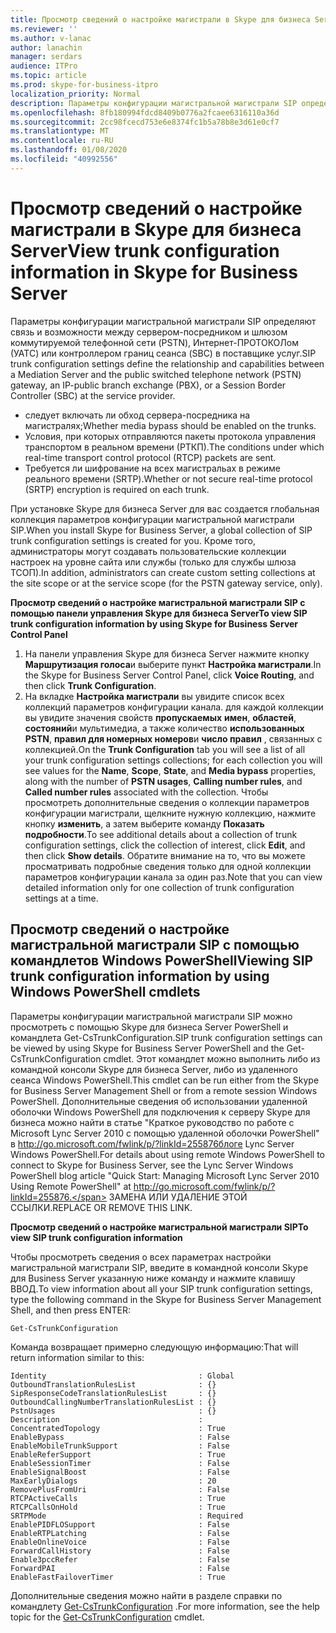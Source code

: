 ```yaml
---
title: Просмотр сведений о настройке магистрали в Skype для бизнеса Server
ms.reviewer: ''
ms.author: v-lanac
author: lanachin
manager: serdars
audience: ITPro
ms.topic: article
ms.prod: skype-for-business-itpro
localization_priority: Normal
description: Параметры конфигурации магистральной магистрали SIP определяют связь и возможности между сервером-посредником и шлюзом коммутируемой телефонной сети (PSTN), Интернет-ПРОТОКОЛом (УАТС) или контроллером границ сеанса (SBC) в поставщике услуг.
ms.openlocfilehash: 8fb180994fdcd8409b0776a2fcaee6316110a36d
ms.sourcegitcommit: 2cc98fcecd753e6e8374fc1b5a78b8e3d61e0cf7
ms.translationtype: MT
ms.contentlocale: ru-RU
ms.lasthandoff: 01/08/2020
ms.locfileid: "40992556"
---
```

# <a name="view-trunk-configuration-information-in-skype-for-business-server"></a><span data-ttu-id="d47e0-103">Просмотр сведений о настройке магистрали в Skype для бизнеса Server</span><span class="sxs-lookup"><span data-stu-id="d47e0-103">View trunk configuration information in Skype for Business Server</span></span>

<span data-ttu-id="d47e0-104">Параметры конфигурации магистральной магистрали SIP определяют связь и возможности между сервером-посредником и шлюзом коммутируемой телефонной сети (PSTN), Интернет-ПРОТОКОЛом (УАТС) или контроллером границ сеанса (SBC) в поставщике услуг.</span><span class="sxs-lookup"><span data-stu-id="d47e0-104">SIP trunk configuration settings define the relationship and capabilities between a Mediation Server and the public switched telephone network (PSTN) gateway, an IP-public branch exchange (PBX), or a Session Border Controller (SBC) at the service provider.</span></span>

- <span data-ttu-id="d47e0-105">следует включать ли обход сервера-посредника на магистралях;</span><span class="sxs-lookup"><span data-stu-id="d47e0-105">Whether media bypass should be enabled on the trunks.</span></span>
- <span data-ttu-id="d47e0-106">Условия, при которых отправляются пакеты протокола управления транспортом в реальном времени (РТКП).</span><span class="sxs-lookup"><span data-stu-id="d47e0-106">The conditions under which real-time transport control protocol (RTCP) packets are sent.</span></span>
- <span data-ttu-id="d47e0-107">Требуется ли шифрование на всех магистральах в режиме реального времени (SRTP).</span><span class="sxs-lookup"><span data-stu-id="d47e0-107">Whether or not secure real-time protocol (SRTP) encryption is required on each trunk.</span></span>

<span data-ttu-id="d47e0-108">При установке Skype для бизнеса Server для вас создается глобальная коллекция параметров конфигурации магистральной магистрали SIP.</span><span class="sxs-lookup"><span data-stu-id="d47e0-108">When you install Skype for Business Server, a global collection of SIP trunk configuration settings is created for you.</span></span> <span data-ttu-id="d47e0-109">Кроме того, администраторы могут создавать пользовательские коллекции настроек на уровне сайта или службы (только для службы шлюза ТСОП).</span><span class="sxs-lookup"><span data-stu-id="d47e0-109">In addition, administrators can create custom setting collections at the site scope or at the service scope (for the PSTN gateway service, only).</span></span>

<span data-ttu-id="d47e0-110">**Просмотр сведений о настройке магистральной магистрали SIP с помощью панели управления Skype для бизнеса Server**</span><span class="sxs-lookup"><span data-stu-id="d47e0-110">**To view SIP trunk configuration information by using Skype for Business Server Control Panel**</span></span>

1. <span data-ttu-id="d47e0-111">На панели управления Skype для бизнеса Server нажмите кнопку **Маршрутизация голоса**и выберите пункт **Настройка магистрали**.</span><span class="sxs-lookup"><span data-stu-id="d47e0-111">In the Skype for Business Server Control Panel, click **Voice Routing**, and then click **Trunk Configuration**.</span></span>
2. <span data-ttu-id="d47e0-112">На вкладке **Настройка магистрали** вы увидите список всех коллекций параметров конфигурации канала. для каждой коллекции вы увидите значения свойств **пропускаемых** **имен**, **областей**, **состояний**и мультимедиа, а также количество **использованных PSTN**, **правил для номерных номеров**и **число правил** , связанных с коллекцией.</span><span class="sxs-lookup"><span data-stu-id="d47e0-112">On the **Trunk Configuration** tab you will see a list of all your trunk configuration settings collections; for each collection you will see values for the **Name**, **Scope**, **State**, and **Media bypass** properties, along with the number of **PSTN usages**, **Calling number rules**, and **Called number rules** associated with the collection.</span></span> <span data-ttu-id="d47e0-113">Чтобы просмотреть дополнительные сведения о коллекции параметров конфигурации магистрали, щелкните нужную коллекцию, нажмите кнопку **изменить**, а затем выберите команду **Показать подробности**.</span><span class="sxs-lookup"><span data-stu-id="d47e0-113">To see additional details about a collection of trunk configuration settings, click the collection of interest, click **Edit**, and then click **Show details**.</span></span> <span data-ttu-id="d47e0-114">Обратите внимание на то, что вы можете просматривать подробные сведения только для одной коллекции параметров конфигурации канала за один раз.</span><span class="sxs-lookup"><span data-stu-id="d47e0-114">Note that you can view detailed information only for one collection of trunk configuration settings at a time.</span></span>

## <a name="viewing-sip-trunk-configuration-information-by-using-windows-powershell-cmdlets"></a><span data-ttu-id="d47e0-115">Просмотр сведений о настройке магистральной магистрали SIP с помощью командлетов Windows PowerShell</span><span class="sxs-lookup"><span data-stu-id="d47e0-115">Viewing SIP trunk configuration information by using Windows PowerShell cmdlets</span></span>

<span data-ttu-id="d47e0-116">Параметры конфигурации магистральной магистрали SIP можно просмотреть с помощью Skype для бизнеса Server PowerShell и командлета Get-CsTrunkConfiguration.</span><span class="sxs-lookup"><span data-stu-id="d47e0-116">SIP trunk configuration settings can be viewed by using Skype for Business Server PowerShell and the Get-CsTrunkConfiguration cmdlet.</span></span> <span data-ttu-id="d47e0-117">Этот командлет можно выполнить либо из командной консоли Skype для бизнеса Server, либо из удаленного сеанса Windows PowerShell.</span><span class="sxs-lookup"><span data-stu-id="d47e0-117">This cmdlet can be run either from the Skype for Business Server Management Shell or from a remote session Windows PowerShell.</span></span> <span data-ttu-id="d47e0-118">Дополнительные сведения об использовании удаленной оболочки Windows PowerShell для подключения к серверу Skype для бизнеса можно найти в статье "Краткое руководство по работе с Microsoft Lync Server 2010 с помощью удаленной оболочки PowerShell" в http://go.microsoft.com/fwlink/p/?linkId=255876блоге Lync Server Windows PowerShell.</span><span class="sxs-lookup"><span data-stu-id="d47e0-118">For details about using remote Windows PowerShell to connect to Skype for Business Server, see the Lync Server Windows PowerShell blog article "Quick Start: Managing Microsoft Lync Server 2010 Using Remote PowerShell" at http://go.microsoft.com/fwlink/p/?linkId=255876.</span></span> <span data-ttu-id="d47e0-119">ЗАМЕНА ИЛИ УДАЛЕНИЕ ЭТОЙ ССЫЛКИ.</span><span class="sxs-lookup"><span data-stu-id="d47e0-119">REPLACE OR REMOVE THIS LINK.</span></span>


<span data-ttu-id="d47e0-120">**Просмотр сведений о настройке магистральной магистрали SIP**</span><span class="sxs-lookup"><span data-stu-id="d47e0-120">**To view SIP trunk configuration information**</span></span>

<span data-ttu-id="d47e0-121">Чтобы просмотреть сведения о всех параметрах настройки магистральной магистрали SIP, введите в командной консоли Skype для Business Server указанную ниже команду и нажмите клавишу ВВОД.</span><span class="sxs-lookup"><span data-stu-id="d47e0-121">To view information about all your SIP trunk configuration settings, type the following command in the Skype for Business Server Management Shell, and then press ENTER:</span></span>

`Get-CsTrunkConfiguration`

<span data-ttu-id="d47e0-122">Команда возвращает примерно следующую информацию:</span><span class="sxs-lookup"><span data-stu-id="d47e0-122">That will return information similar to this:</span></span>

```console
Identity                                  : Global
OutboundTranslationRulesList              : {}
SipResponseCodeTranslationRulesList       : {}
OutboundCallingNumberTranslationRulesList : {}
PstnUsages                                : {}
Description                               :
ConcentratedTopology                      : True
EnableBypass                              : False
EnableMobileTrunkSupport                  : False
EnableReferSupport                        : True
EnableSessionTimer                        : False
EnableSignalBoost                         : False
MaxEarlyDialogs                           : 20
RemovePlusFromUri                         : False
RTCPActiveCalls                           : True
RTCPCallsOnHold                           : True
SRTPMode                                  : Required
EnablePIDFLOSupport                       : False
EnableRTPLatching                         : False
EnableOnlineVoice                         : False
ForwardCallHistory                        : False
Enable3pccRefer                           : False
ForwardPAI                                : False
EnableFastFailoverTimer                   : True
```
<span data-ttu-id="d47e0-123">Дополнительные сведения можно найти в разделе справки по командлету [Get-CsTrunkConfiguration](https://docs.microsoft.com/en-us/powershell/module/skype/Get-CsTrunkConfiguration) .</span><span class="sxs-lookup"><span data-stu-id="d47e0-123">For more information, see the help topic for the [Get-CsTrunkConfiguration](https://docs.microsoft.com/en-us/powershell/module/skype/Get-CsTrunkConfiguration) cmdlet.</span></span>



